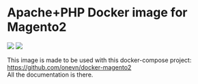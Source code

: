 # Apache+PHP Docker image for Magento2

[![](https://images.microbadger.com/badges/version/onevn/magento2-apache-php.svg)](http://microbadger.com/images/onevn/magento2-apache-php)
[![](https://images.microbadger.com/badges/image/onevn/magento2-apache-php.svg)](http://microbadger.com/images/onevn/magento2-apache-php)

This image is made to be used with this docker-compose project:  
https://github.com/onevn/docker-magento2  
All the documentation is there.
